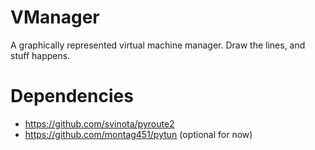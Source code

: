 # VManager
A graphically represented virtual machine manager. Draw the lines, and stuff happens.

# Dependencies
* https://github.com/svinota/pyroute2
* https://github.com/montag451/pytun (optional for now)